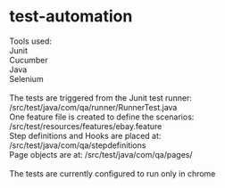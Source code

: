 # test-automation

Tools used:  
Junit\
Cucumber\
Java\
Selenium\
\
The tests are triggered from the Junit test runner: /src/test/java/com/qa/runner/RunnerTest.java\
One feature file is created to define the scenarios: /src/test/resources/features/ebay.feature\
Step definitions and Hooks are placed at: /src/test/java/com/qa/stepdefinitions\
Page objects are at: /src/test/java/com/qa/pages/\
\
The tests are currently configured to run only in chrome
